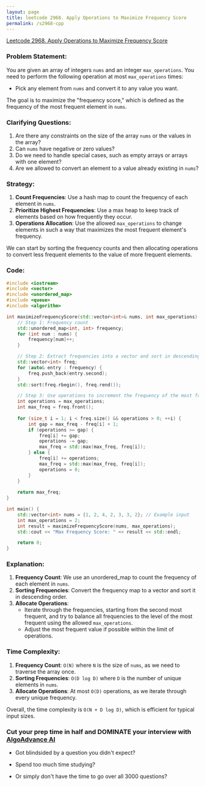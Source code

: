 ```yaml
---
layout: page
title: leetcode 2968. Apply Operations to Maximize Frequency Score
permalink: /s2968-cpp
---
```

[Leetcode 2968. Apply Operations to Maximize Frequency Score](https://algoadvance.github.io/algoadvance/l2968)
### Problem Statement:

You are given an array of integers `nums` and an integer `max_operations`. You need to perform the following operation at most `max_operations` times:

- Pick any element from `nums` and convert it to any value you want.

The goal is to maximize the "frequency score," which is defined as the frequency of the most frequent element in `nums`.

### Clarifying Questions:

1. Are there any constraints on the size of the array `nums` or the values in the array?
2. Can `nums` have negative or zero values?
3. Do we need to handle special cases, such as empty arrays or arrays with one element?
4. Are we allowed to convert an element to a value already existing in `nums`?

### Strategy:

1. **Count Frequencies**: Use a hash map to count the frequency of each element in `nums`.
2. **Prioritize Highest Frequencies**: Use a max heap to keep track of elements based on how frequently they occur.
3. **Operations Allocation**: Use the allowed `max_operations` to change elements in such a way that maximizes the most frequent element's frequency.

We can start by sorting the frequency counts and then allocating operations to convert less frequent elements to the value of more frequent elements.

### Code:

```cpp
#include <iostream>
#include <vector>
#include <unordered_map>
#include <queue>
#include <algorithm>

int maximizeFrequencyScore(std::vector<int>& nums, int max_operations) {
    // Step 1: Frequency count
    std::unordered_map<int, int> frequency;
    for (int num : nums) {
        frequency[num]++;
    }

    // Step 2: Extract frequencies into a vector and sort in descending order
    std::vector<int> freq;
    for (auto& entry : frequency) {
        freq.push_back(entry.second);
    }
    std::sort(freq.rbegin(), freq.rend());

    // Step 3: Use operations to increment the frequency of the most frequent element
    int operations = max_operations;
    int max_freq = freq.front();
    
    for (size_t i = 1; i < freq.size() && operations > 0; ++i) {
        int gap = max_freq - freq[i] + 1;
        if (operations >= gap) {
            freq[i] += gap;
            operations -= gap;
            max_freq = std::max(max_freq, freq[i]);
        } else {
            freq[i] += operations;
            max_freq = std::max(max_freq, freq[i]);
            operations = 0;
        }
    }
    
    return max_freq;
}

int main() {
    std::vector<int> nums = {1, 2, 4, 2, 3, 3, 2}; // Example input
    int max_operations = 2;
    int result = maximizeFrequencyScore(nums, max_operations);
    std::cout << "Max Frequency Score: " << result << std::endl;

    return 0;
}
```

### Explanation:

1. **Frequency Count**: We use an unordered_map to count the frequency of each element in `nums`.
2. **Sorting Frequencies**: Convert the frequency map to a vector and sort it in descending order.
3. **Allocate Operations**: 
   - Iterate through the frequencies, starting from the second most frequent, and try to balance all frequencies to the level of the most frequent using the allowed `max_operations`.
   - Adjust the most frequent value if possible within the limit of operations.

### Time Complexity:

1. **Frequency Count**: `O(N)` where `N` is the size of `nums`, as we need to traverse the array once.
2. **Sorting Frequencies**: `O(D log D)` where `D` is the number of unique elements in `nums`.
3. **Allocate Operations**: At most `O(D)` operations, as we iterate through every unique frequency.

Overall, the time complexity is `O(N + D log D)`, which is efficient for typical input sizes.


### Cut your prep time in half and DOMINATE your interview with [AlgoAdvance AI](https://algoAdvance.com)

- Got blindsided by a question you didn't expect?

- Spend too much time studying?

- Or simply don't have the time to go over all 3000 questions?


